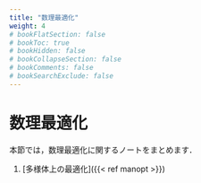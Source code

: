 ```yaml
---
title: "数理最適化"
weight: 4
# bookFlatSection: false
# bookToc: true
# bookHidden: false
# bookCollapseSection: false
# bookComments: false
# bookSearchExclude: false
---
```


# 数理最適化

本節では，数理最適化に関するノートをまとめます．

1. [多様体上の最適化]({{< ref manopt >}})
